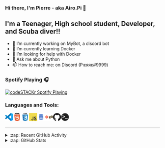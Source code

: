### Hi there, I'm Pierre - aka Airo.Pi 👋

## I'm a Teenager, High school student, Developer, and Scuba diver!!
- 🔭 I’m currently working on MyBot, a discord bot
- 🌱 I’m currently learning Docker
- 🤔 I’m looking for help with Docker
- 💬 Ask me about Python
- 📫 How to reach me: on Discord (Pıεяяε#9999)

### Spotify Playing 🎧

[<img src="https://now-playing-codestackr.vercel.app/api/spotify-playing" alt="codeSTACKr Spotify Playing" width="350" />](https://open.spotify.com/user/of8b7usowwi165h5njs7mzieq)

<!-- ### Connect with me:

[<img align="left" alt="codeSTACKr.com" width="22px" src="https://raw.githubusercontent.com/iconic/open-iconic/master/svg/globe.svg" />][website]
[<img align="left" alt="codeSTACKr | YouTube" width="22px" src="https://cdn.jsdelivr.net/npm/simple-icons@v3/icons/youtube.svg" />][youtube]
[<img align="left" alt="codeSTACKr | Twitter" width="22px" src="https://cdn.jsdelivr.net/npm/simple-icons@v3/icons/twitter.svg" />][twitter]
[<img align="left" alt="codeSTACKr | LinkedIn" width="22px" src="https://cdn.jsdelivr.net/npm/simple-icons@v3/icons/linkedin.svg" />][linkedin]
[<img align="left" alt="codeSTACKr | Instagram" width="22px" src="https://cdn.jsdelivr.net/npm/simple-icons@v3/icons/instagram.svg" />][instagram] -->


### Languages and Tools:

<img align="left" alt="Visual Studio Code" width="26px" src="https://raw.githubusercontent.com/github/explore/80688e429a7d4ef2fca1e82350fe8e3517d3494d/topics/visual-studio-code/visual-studio-code.png" />
<img align="left" alt="HTML5" width="26px" src="https://raw.githubusercontent.com/github/explore/80688e429a7d4ef2fca1e82350fe8e3517d3494d/topics/html/html.png" />
<img align="left" alt="CSS3" width="26px" src="https://raw.githubusercontent.com/github/explore/80688e429a7d4ef2fca1e82350fe8e3517d3494d/topics/css/css.png" />
<img align="left" alt="JavaScript" width="26px" src="https://raw.githubusercontent.com/github/explore/80688e429a7d4ef2fca1e82350fe8e3517d3494d/topics/javascript/javascript.png" />
<img align="left" alt="SQL" width="26px" src="https://raw.githubusercontent.com/github/explore/80688e429a7d4ef2fca1e82350fe8e3517d3494d/topics/sql/sql.png" />
<img align="left" alt="Git" width="26px" src="https://raw.githubusercontent.com/github/explore/80688e429a7d4ef2fca1e82350fe8e3517d3494d/topics/git/git.png" />
<img align="left" alt="GitHub" width="26px" src="https://raw.githubusercontent.com/github/explore/78df643247d429f6cc873026c0622819ad797942/topics/github/github.png" />
<img align="left" alt="Terminal" width="26px" src="https://raw.githubusercontent.com/github/explore/80688e429a7d4ef2fca1e82350fe8e3517d3494d/topics/terminal/terminal.png" />
<br />
<br />

---

<details>
  <summary>:zap: Recent GitHub Activity</summary>
  
<!--START_SECTION:activity-->
1. 🎉 Merged PR [#18](https://github.com/discord-bugcenter/BotCenter/pull/18) in [discord-bugcenter/BotCenter](https://github.com/discord-bugcenter/BotCenter)
2. 🎉 Merged PR [#17](https://github.com/discord-bugcenter/BotCenter/pull/17) in [discord-bugcenter/BotCenter](https://github.com/discord-bugcenter/BotCenter)
3. 💪 Opened PR [#18](https://github.com/discord-bugcenter/BotCenter/pull/18) in [discord-bugcenter/BotCenter](https://github.com/discord-bugcenter/BotCenter)
4. 💪 Opened PR [#17](https://github.com/discord-bugcenter/BotCenter/pull/17) in [discord-bugcenter/BotCenter](https://github.com/discord-bugcenter/BotCenter)
5. ❗️ Closed issue [#1950](https://github.com/microsoft/pylance-release/issues/1950) in [microsoft/pylance-release](https://github.com/microsoft/pylance-release)
<!--END_SECTION:activity-->

</details>

<details>
  <summary>:zap: GitHub Stats</summary>
  <img align="left" alt="AiroPi's GitHub stats" src="https://github-readme-stats.vercel.app/api?username=AiroPi">

</details>


<!--
**AiroPi/AiroPi** is a ✨ _special_ ✨ repository because its `README.md` (this file) appears on your GitHub profile.

Here are some ideas to get you started:

- 🔭 I’m currently working on ...
- 🌱 I’m currently learning ...
- 👯 I’m looking to collaborate on ...
- 🤔 I’m looking for help with ...
- 💬 Ask me about ...
- 📫 How to reach me: ...
- 😄 Pronouns: ...
- ⚡ Fun fact: ...
-->
